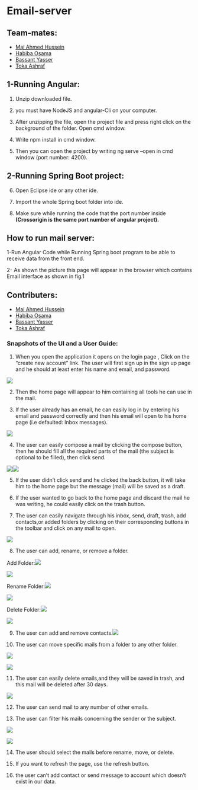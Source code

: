 # Email-server

## Team-mates:
* [Mai Ahmed Hussein](https://github.com/MaiAhmedHussein)
* [Habiba Osama](https://github.com/habibaosama)
* [Bassant Yasser](https://github.com/Bassantyasser043)
* [Toka Ashraf](https://github.com/TokaAshraf12)

## 1-Running Angular:

1.  Unzip downloaded file.
    
2.  you must have NodeJS and angular-Cli on your computer.
    
3.  After unzipping the file, open the project file and press right click on the background of the folder. Open cmd window.
    
4.  Write npm install in cmd window.
    
5.  Then you can open the project by writing ng serve –open in cmd window (port number:  4200).
    

## 2-Running Spring Boot project:

6.  Open Eclipse ide or any other ide.
    
7.  Import the whole Spring boot folder into ide.
    
8.  Make sure while running the code that the port number inside <b>(Crossorigin is the same port number of angular project).</b>
    

 

## How to run mail server:  
  

1-Run Angular Code while Running Spring boot program to be able to receive data from the front end.

2- As shown the picture this page will appear in the browser which contains Email interface as shown in fig.1
## Contributers:
* [Mai Ahmed Hussein](https://github.com/MaiAhmedHussein)
* [Habiba Osama](https://github.com/habibaosama)
* [Bassant Yasser](https://github.com/Bassantyasser043)
* [Toka Ashraf](https://github.com/TokaAshraf12)
  
  
  
  
  
  
  
  
  
  
  
  
  
  
  
  
  
  

### Snapshots of the UI and a User Guide:


1) When you open the application it opens on the login page , Click on the “create new account” link. The user will first sign up in the sign up page and he should at least enter his name and email, and password.

![](https://lh3.googleusercontent.com/s0kOZMXKEgBVzuvxNWQIdLyP-pLCOvSQLaOOZXbFOEbRKeuavWj42vSeXnmHdym7OOEvcy4C2V2L4zJfPD5oBQsQueIu2A3yPojPjPr6U2-R-sTJUYF1hxSXPtONb82eKO8helOL)

2) Then the home page will appear to him containing all tools he can use in the mail.

3) If the user already has an email, he can easily log in by entering his email and password correctly and then his email will open to his home page (i.e defaulted: Inbox messages).

![](https://lh5.googleusercontent.com/3Vrhq0ONmb0yFdc4yn8uuMdKSDytVzxSBqYwcDcQFNf6Jgakc1jprBqQfLv4j6AKfWXjbtoq3RfH5DxTeVBEgqG74d5U7kHJyxI9gPgdJekSol32hGpEhHu1_4JTNL4Ni4gPtsFm)

4) The user can easily compose a mail by clicking the compose button, then he should fill all the required parts of the mail (the subject is optional to be filled), then click send.

  
  
![](https://lh3.googleusercontent.com/1GkH_dMZFz_phfxRQcLOrrOfM9-oIFGslXjPl8dpS4sXwoYVXFl4XFHiMXsdsxSkaQnarGSVAHIo1pUCctuI277SPIGczcbszENWFO-QvDJBnVNEOHQQVKa5F55AX4hPfMI8HtPo)![](https://lh5.googleusercontent.com/c4Fz1NGoYjAZIFREdR8e5NKBXWkhlM41fYC499V1r0ukEYscKXm3WKvCi-XWPFaXlhfNXGbs5dXlrCfG6zOEZa_rHN2L9PMxTEBJTRC8Ut9Lyv7VQGW3tGXq32IWRwWBvlXGv3qO)

5) If the user didn’t click send and he clicked the back button, it will take him to the home page but the message (mail) will be saved as a draft.

6) If the user wanted to go back to the home page and discard the mail he was writing, he could easily click on the trash button.

7) The user can easily navigate through his inbox, send, draft, trash, add contacts,or added folders by clicking on their corresponding buttons in the toolbar and click on any mail to open.

  
  
  
  
  
  
  
  
  
  
  
  
![](https://lh4.googleusercontent.com/bnYHB-szFf1f5B1ShGk40evcJ1FVkDLjAha02E8S5HyRvvcZ89NLXd-Lr1nMqgrJboR7cHjuRLM5IROd4gTeY2PrNZQPyg1Hu-X_Tv9LA4ZGXZRkhXQ_QRBrCnTEz9Vt3rBC6Uyb)  

8) The user can add, rename, or remove a folder.

Add Folder:![](https://lh6.googleusercontent.com/iHimLR7_jkKNt9HC9FkOOgMaSooY7bARf8ncYgC-3Rt36FOx8Ys2rruQL0qEG3pK6ZlDb5x7J9IgkdRTZ7gkRgtF23aiI_P4KDAP3fCfuGBEWFRfLfxcWfcwAo_OeSNlcm2Qh2zi)

  

![](https://lh4.googleusercontent.com/GD_UoCP3uSVoVdGS2slxTT1p5wDwOxVNI09UoDFgnWawfgKDxyVtiD54Yf7N4aIVSoGSNB_DEP8vBD3Xzo2DfumLTwJmoepYRLqXAnIjvBTHDINc5TYJ0fRCHme4ZQZiRVLnKAg6)

Rename Folder:![](https://lh3.googleusercontent.com/ZglxpupbPGnJgN_lUkDe2yvk1Nmwc-1Fmri9NOpm5C5jBSIm7f6_XlVHwucVdwvaZemdIjI3dKSKh9OZur18qYGSoHlMsXBJSQnEfx98nUPR181WfjRnIZ1QIhbJ5pVK1iRCDOi6)

  
  
  
  
  
  
  
  
  
![](https://lh5.googleusercontent.com/CqhtxcY5jSHOo9I6XWSPyxA9vLS-iqTK8Sh-8KH8-jLz4ZwgmkpyjPk7m6Sz16lc9UpH_LUyoRHHUSXpveHL6e1sjevni0lubZzO2jFcNfaRaE06cdQO9K0XOuOH0iqZAAFT1dwH)  
  
  
  
  
  
  
  
  
  
  
  
  

Delete Folder:![](https://lh3.googleusercontent.com/KXpwDQ7n7vMMPAbiLcd3uwSXpeY0n0H3qHtLWXhvlZdzhe_lbM0xPrstABm4A0anGEidj52XgRZ0ZrWErGhp8JdI0sjGeZT_6dhpc_42F0SkS14OQPdWOoi3nytNwekkHiFf0NZP)

  
  
  
  
  
  
  
  
  
![](https://lh6.googleusercontent.com/nK0UEFRK2FQ-yalLgtZZIJSc6dPUPYOCdrZhn8vX83p-ZsGqF1leFpl7Ft0upaUCXh2gU7cR_ISQfxoLjN6l0bfvdLRz0Cn6Rh-V1F2PLHaXhBt7QTID5gXClL34Kymcjas_6fHn)  

9) The user can add and remove contacts.![](https://lh4.googleusercontent.com/GAhw1RK8khRAHeYHF5klZem0IRY1SHPcbYt6ucR4cWLp0vov4ah_jvBP8Xd69m9xHavVDztaOwMb4mSFC4sr6S1QIqbbilEoCfPsseAveUASJO7NxOQr_eK01bpEhra-5ujW9I3j)

  
  
  
  
  
  
  
  
  
  
  
  

10) The user can move specific mails from a folder to any other folder.

![](https://lh5.googleusercontent.com/49X6svDbn3tTB9XVKm-lIi9dv7Zu1qTEPIKnZX_JF4O3xZCGt0wqlwfS8RW5wspapYDl7wYRXaAJumqp5y65B5cKiewpTieNVbFuYeSYYoUdgQDYrxCmww3UFbn4FwYc-qHAQk8r)

  
![](https://lh3.googleusercontent.com/6Sli3LyFck34lNcMGZp_2H7_DjILGAVKflGb7Q5RHymI1ZlyHtLbR6OHpwlqoVv7iXFetqQnwLmpmuEzfgBDe62pwKH5wkdWrTasVldPZkSLN1wVi3TNto34mP3kZEwEqzsP8Lzs)  
  
  
  
  
  
  
  
  
  
  

11) The user can easily delete emails,and they will be saved in trash, and this mail will be deleted after 30 days.

![](https://lh5.googleusercontent.com/1KxCe6eKGDZlVlzrqDKtaPdtNjgcDmvdMoOKQajp33Id3e2hDSLQPbHTZBmx2CXS6x2HjAPfKGOCawF-WCOH24L5moCzmWudBGX8JRWBsAr17yJZMAWiQxdXKy-8EL0CxR_FQKCM)

12) The user can send mail to any number of other emails.

13) The user can filter his mails concerning the sender or the subject.

![](https://lh3.googleusercontent.com/3FIcnBV5QdBwYZT3biQQaCToRMkwEXPyltbQH1hpRYGLGKcYmDkczg6Fpb9meUY9YoJBE8vy1D2BM8D7amjp_PnDrGXAo12RdnLrxTvz2tuoLmOt9yEpbijnxwzUMzpI5APNOoCQ)

![](https://lh3.googleusercontent.com/AdhF5zYKpMFzX24nlp3q6erwMgTUHpYPbRs3NUFdAnsj2g9d8WHy3HFRVu1GTZ1xy4vUOXWj0u4CaVaSr67rnaecDO8sTXQV3xHQXL7fgnuR3H3rVWT3pKCFl0NaM6-zWUYPHMT-)

14) The user should select the mails before rename, move, or delete.

15) If you want to refresh the page, use the refresh button.

16) the user can’t add contact or send message to account which doesn’t exist in our data.
